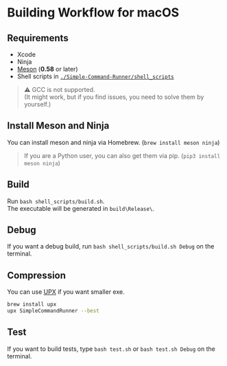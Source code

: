 # Building Workflow for macOS

## Requirements

-   Xcode
-   Ninja
-   [Meson](https://github.com/mesonbuild/meson) (**0.58** or later)
-   Shell scripts in [`./Simple-Command-Runner/shell_scripts`](../shell_scripts)

> :warning: GCC is not supported.  
> (It might work, but if you find issues, you need to solve them by yourself.)  

## Install Meson and Ninja

You can install meson and ninja via Homebrew. (`brew install meson ninja`)

> If you are a Python user, you can also get them via pip. (`pip3 install meson ninja`)

## Build

Run `bash shell_scripts/build.sh`.  
The executable will be generated in `build\Release\`.  

## Debug

If you want a debug build, run `bash shell_scripts/build.sh Debug` on the terminal.  

## Compression

You can use [UPX](https://github.com/upx/upx) if you want smaller exe.  

```bash
brew install upx
upx SimpleCommandRunner --best
```

## Test

If you want to build tests, type `bash test.sh` or `bash test.sh Debug` on the terminal.
